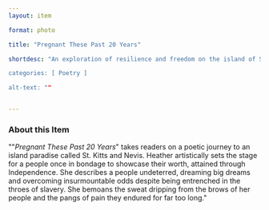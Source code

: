 ```yaml
--- 
layout: item 

format: photo 

title: "Pregnant These Past 20 Years"

shortdesc: "An exploration of resilience and freedom on the island of St. Kitts and Nevis through poetic prose.” 

categories: [ Poetry ]

alt-text: ""  


--- 
```


### About this Item 

""_Pregnant These Past 20 Years_" takes readers on a poetic journey to an island paradise called St. Kitts and Nevis. Heather artistically sets the stage for a people once in bondage to showcase their worth, attained through Independence. She describes a people undeterred, dreaming big dreams and overcoming insurmountable odds despite being entrenched in the throes of slavery. She bemoans the sweat dripping from the brows of her people and the pangs of pain they endured for far too long."
